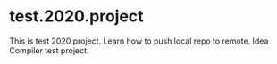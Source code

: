 # test.2020.project
This is test 2020 project. 
Learn how to push local repo to remote.
Idea Compiler test project.

